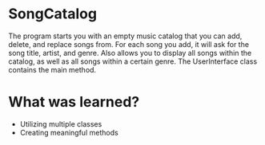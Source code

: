 # SongCatalog

The program starts you with an empty music catalog that you can add, delete, and replace songs from. For each song you add, it will ask for the song title, artist, and genre. Also allows you to display all songs within the catalog, as well as all songs within a certain genre. The UserInterface class contains the main method.

# What was learned?

* Utilizing multiple classes
* Creating meaningful methods
